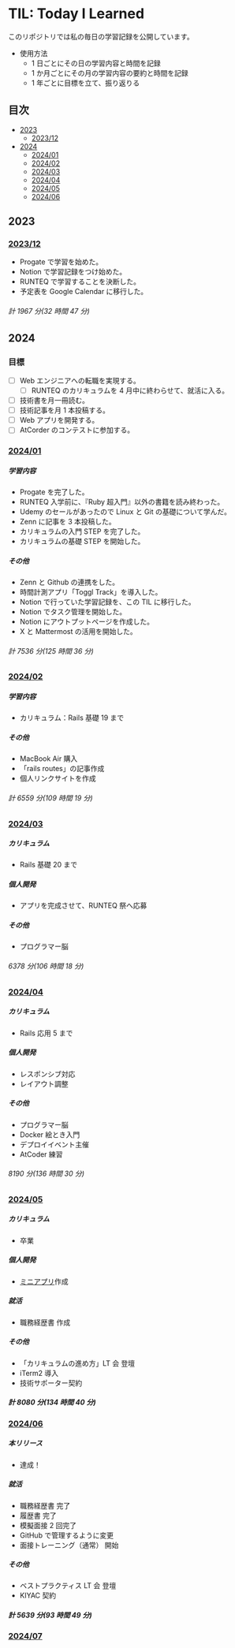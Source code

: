# TIL: Today I Learned

このリポジトリでは私の毎日の学習記録を公開しています。

- 使用方法
  - 1 日ごとにその日の学習内容と時間を記録
  - 1 か月ごとにその月の学習内容の要約と時間を記録
  - 1 年ごとに目標を立て、振り返りる

## 目次

- [2023](#2023)
  - [2023/12](#202312)
- [2024](#2024)
  - [2024/01](#202401)
  - [2024/02](#202402)
  - [2024/03](#202403)
  - [2024/04](#202404)
  - [2024/05](#202405)
  - [2024/06](#202406)

## 2023

### [2023/12](2023/2023_12.md)

- Progate で学習を始めた。
- Notion で学習記録をつけ始めた。
- RUNTEQ で学習することを決断した。
- 予定表を Google Calendar に移行した。

###### 計 1967 分(32 時間 47 分)

## 2024

### 目標

- [ ] Web エンジニアへの転職を実現する。
  - [ ] RUNTEQ のカリキュラムを 4 月中に終わらせて、就活に入る。
- [ ] 技術書を月一冊読む。
- [ ] 技術記事を月 1 本投稿する。
- [ ] Web アプリを開発する。
- [ ] AtCorder のコンテストに参加する。

### [2024/01](2024/2024_01.md)

##### 学習内容

- Progate を完了した。
- RUNTEQ 入学前に、『Ruby 超入門』以外の書籍を読み終わった。
- Udemy のセールがあったので Linux と Git の基礎について学んだ。
- Zenn に記事を 3 本投稿した。
- カリキュラムの入門 STEP を完了した。
- カリキュラムの基礎 STEP を開始した。

##### その他

- Zenn と Github の連携をした。
- 時間計測アプリ「Toggl Track」を導入した。
- Notion で行っていた学習記録を、この TIL に移行した。
- Notion でタスク管理を開始した。
- Notion にアウトプットページを作成した。
- X と Mattermost の活用を開始した。

###### 計 7536 分(125 時間 36 分)

### [2024/02](2024/2024_02.md)

##### 学習内容

- カリキュラム：Rails 基礎 19 まで

##### その他

- MacBook Air 購入
- 「rails routes」の記事作成
- 個人リンクサイトを作成

###### 計 6559 分(109 時間 19 分)

### [2024/03](2024/2024_03.md)

##### カリキュラム

- Rails 基礎 20 まで

##### 個人開発

- アプリを完成させて、RUNTEQ 祭へ応募

##### その他

- プログラマー脳

###### 6378 分(106 時間 18 分)

### [2024/04](2024/2024_04.md)

##### カリキュラム

- Rails 応用 5 まで

##### 個人開発

- レスポンシブ対応
- レイアウト調整

##### その他

- プログラマー脳
- Docker 絵とき入門
- デプロイイベント主催
- AtCoder 練習

###### 8190 分(136 時間 30 分)

### [2024/05](2024/2024_05.md)

##### カリキュラム

- 卒業

##### 個人開発

- [ミニアプリ](https://github.com/sumisumi2000/spotify_ranking)作成

##### 就活

- 職務経歴書 作成

##### その他

- 「カリキュラムの進め方」LT 会 登壇
- iTerm2 導入
- 技術サポーター契約

##### 計 8080 分(134 時間 40 分)

### [2024/06](2024/2024_06.md)

##### 本リリース

- 達成！

##### 就活

- 職務経歴書 完了
- 履歴書 完了
- 模擬面接 2 回完了
- GitHub で管理するように変更
- 面接トレーニング（通常） 開始

##### その他

- ベストプラクティス LT 会 登壇
- KIYAC 契約

##### 計 5639 分(93 時間 49 分)

### [2024/07](2024/2024_07.md)

